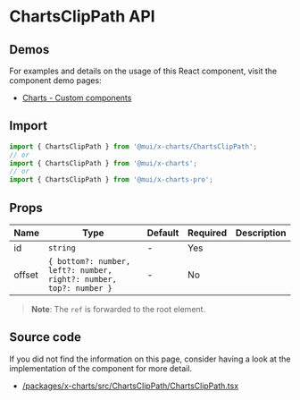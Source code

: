 # ChartsClipPath API

## Demos

For examples and details on the usage of this React component, visit the component demo pages:

- [Charts - Custom components](/x/react-charts/components/)

## Import

```jsx
import { ChartsClipPath } from '@mui/x-charts/ChartsClipPath';
// or
import { ChartsClipPath } from '@mui/x-charts';
// or
import { ChartsClipPath } from '@mui/x-charts-pro';
```

## Props

| Name | Type | Default | Required | Description |
|------|------|---------|----------|-------------|
| id | `string` | - | Yes |  |
| offset | `{ bottom?: number, left?: number, right?: number, top?: number }` | - | No |  |

> **Note**: The `ref` is forwarded to the root element.

## Source code

If you did not find the information on this page, consider having a look at the implementation of the component for more detail.

- [/packages/x-charts/src/ChartsClipPath/ChartsClipPath.tsx](https://github.com/mui/material-ui/tree/HEAD/packages/x-charts/src/ChartsClipPath/ChartsClipPath.tsx)